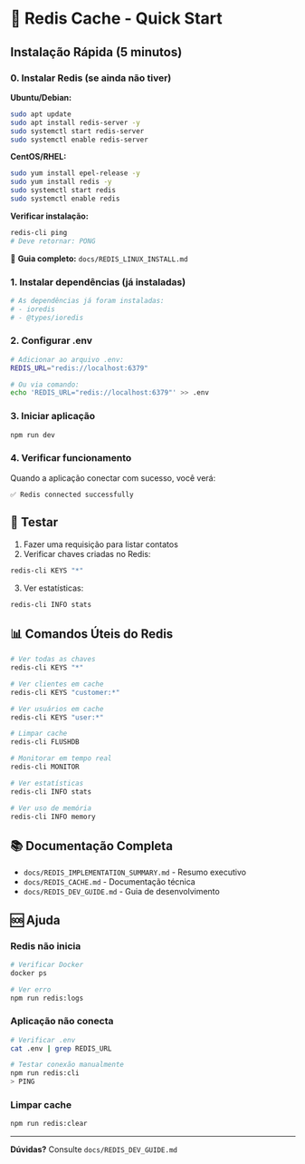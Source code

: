 # 🚀 Redis Cache - Quick Start

## Instalação Rápida (5 minutos)

### 0. Instalar Redis (se ainda não tiver)

**Ubuntu/Debian:**
```bash
sudo apt update
sudo apt install redis-server -y
sudo systemctl start redis-server
sudo systemctl enable redis-server
```

**CentOS/RHEL:**
```bash
sudo yum install epel-release -y
sudo yum install redis -y
sudo systemctl start redis
sudo systemctl enable redis
```

**Verificar instalação:**
```bash
redis-cli ping
# Deve retornar: PONG
```

📖 **Guia completo:** `docs/REDIS_LINUX_INSTALL.md`

### 1. Instalar dependências (já instaladas)
```bash
# As dependências já foram instaladas:
# - ioredis
# - @types/ioredis
```

### 2. Configurar .env
```bash
# Adicionar ao arquivo .env:
REDIS_URL="redis://localhost:6379"

# Ou via comando:
echo 'REDIS_URL="redis://localhost:6379"' >> .env
```

### 3. Iniciar aplicação
```bash
npm run dev
```

### 4. Verificar funcionamento
Quando a aplicação conectar com sucesso, você verá:
```
✅ Redis connected successfully
```

## 🧪 Testar

1. Fazer uma requisição para listar contatos
2. Verificar chaves criadas no Redis:
```bash
redis-cli KEYS "*"
```

3. Ver estatísticas:
```bash
redis-cli INFO stats
```

## 📊 Comandos Úteis do Redis

```bash
# Ver todas as chaves
redis-cli KEYS "*"

# Ver clientes em cache
redis-cli KEYS "customer:*"

# Ver usuários em cache
redis-cli KEYS "user:*"

# Limpar cache
redis-cli FLUSHDB

# Monitorar em tempo real
redis-cli MONITOR

# Ver estatísticas
redis-cli INFO stats

# Ver uso de memória
redis-cli INFO memory
```

## 📚 Documentação Completa

- `docs/REDIS_IMPLEMENTATION_SUMMARY.md` - Resumo executivo
- `docs/REDIS_CACHE.md` - Documentação técnica
- `docs/REDIS_DEV_GUIDE.md` - Guia de desenvolvimento

## 🆘 Ajuda

### Redis não inicia
```bash
# Verificar Docker
docker ps

# Ver erro
npm run redis:logs
```

### Aplicação não conecta
```bash
# Verificar .env
cat .env | grep REDIS_URL

# Testar conexão manualmente
npm run redis:cli
> PING
```

### Limpar cache
```bash
npm run redis:clear
```

---

**Dúvidas?** Consulte `docs/REDIS_DEV_GUIDE.md`
